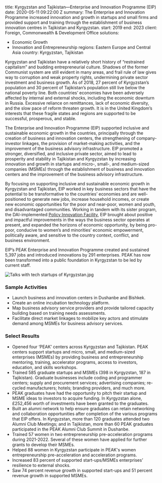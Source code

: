 
title: Kyrgyzstan and Tajikistan—Enterprise and Innovation Programme (EIP)
date: 2020-05-11 09:22:00 Z
summary: The Enterprise and Innovation Programme increased innovation and growth in
  startups and small firms and provided support and training through the establishment
  of business innovation centres in Tajikistan and Kyrgyzstan.
start: 2019
end: 2023
client: Foreign, Commonwealth & Development Office
solutions:
- Economic Growth
- Innovation and Entrepreneurship
regions: Eastern Europe and Central Asia
country: Kyrgyzstan, Tajikistan


Kyrgyzstan and Tajikistan have a relatively short history of “restrained capitalism” and budding entrepreneurial culture. Shadows of the former Communist system are still evident in many areas, and frail rule of law gives way to corruption and weak property rights, undermining private sector investment and business growth. As of 2018, 27 percent of Kyrgyzstan’s population and 30 percent of Tajikistan’s population still live below the national poverty line. Both countries’ economies have been adversely affected by internal and external shocks, including the economic downturn in Russia. Excessive reliance on remittances, lack of economic diversity, and the slow pace of reform threaten growth. It is in the United Kingdom’s interests that these fragile states and regions are supported to be successful, prosperous, and stable.

The Enterprise and Innovation Programme (EIP) supported inclusive and sustainable economic growth in the countries, principally through the creation of business and innovation centers, the strengthening of company-investor linkages, the provision of market-making activities, and the improvement of the business advisory infrastructure. EIP promoted a stronger, diversified, and inclusive private sector, aimed to lead to prosperity and stability in Tajikistan and Kyrgyzstan by increasing innovation and growth in startups and micro-, small-, and medium-sized companies (MSMEs) through the establishment of business and innovation centers and the improvement of the business advisory infrastructure.

By focusing on supporting inclusive and sustainable economic growth in Kyrgyzstan and Tajikistan, EIP worked in key business sectors that have the potential to be transformative to the countries’ economies and are well-positioned to generate new jobs, increase household incomes, or create new economic opportunities for the poor and near-poor, women and youth, and disadvantaged communities. Working in tandem with its sister program, the DAI-implemented [Policy Innovation Facility](https://www.dai.com/our-work/projects/kyrgyzstan-and-tajikistan-policy-innovation-facility-the-facility), EIP brought about positive and impactful improvements in the ways the business sector operates at present, and expanded the horizons of economic opportunity, by being pro-poor, conducive to women’s and minorities’ economic empowerment, politically aware, and sensitive to the country context, conflict, and business environment.

EIP’s PEAK Enterprise and Innovation Programme created and sustained 5,397 jobs and introduced innovations by 291 enterprises. PEAK has now been transformed into a public foundation in Kyrgyzstan to be led by current staff.

![Talks with tech startups of Kyrgyzstan.jpg](/uploads/Talks%20with%20tech%20startups%20of%20Kyrgyzstan.jpg)

### Sample Activities

* Launch business and innovation centers in Dushanbe and Bishkek.
* Create an online incubation technology platform.
* Map business advisory service providers and provide tailored capacity building based on training needs assessments.
* Facilitate direct market linkages to mobilize key actors and stimulate demand among MSMEs for business advisory services.

### Select Results

* Opened four ‘PEAK’ centers across Kyrgyzstan and Tajikistan. PEAK centers support startups and micro, small, and medium-sized enterprises (MSMEs) by providing business and entrepreneurship mentoring, training, accelerator programs, access to investors, education, and skills workshops.
* Trained 585 graduate startups and MSMEs (398 in Kyrgyzstan, 187 in Tajikistan). Graduate businesses include coding and programmer centers; supply and procurement services; advertising companies; re-cycled manufacturers; hotels; branding providers, and much more.
* PEAK graduates have had the opportunity to pitch their startup and MSME ideas to investors to acquire funding. In Kyrgyzstan alone, £252,456 worth of investments have been granted to the graduates.
* Built an alumni network to help ensure graduates can retain networking and collaboration opportunities after completion of the various programs that EIP offers. In Kyrgyzstan, more than 120 graduates attended two Alumni Club Meetings; and in Tajikistan, more than 60 PEAK graduates participated in the PEAK Alumni Club Summit in Dushanbe.
* Trained 57 women in two entrepreneurship pre-acceleration programs during 2021-2022. Several of these women have applied for further grants to develop their MSMEs.
* Helped 88 women in Kyrgyzstan participate in PEAK's women entrepreneurship pre-acceleration and acceleration programs.
* Increased 83 percent of supported start-ups/MSMEs enterprises’ resilience to external shocks.
* Saw 74 percent revenue growth in supported start-ups and 51 percent revenue growth in supported MSMEs.
